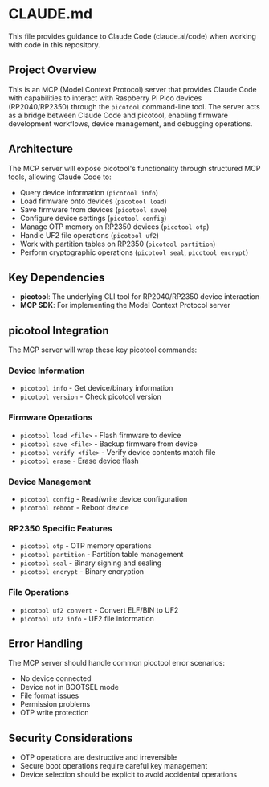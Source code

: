 # CLAUDE.md

This file provides guidance to Claude Code (claude.ai/code) when working with code in this repository.

## Project Overview

This is an MCP (Model Context Protocol) server that provides Claude Code with capabilities to interact with Raspberry Pi Pico devices (RP2040/RP2350) through the `picotool` command-line tool. The server acts as a bridge between Claude Code and picotool, enabling firmware development workflows, device management, and debugging operations.

## Architecture

The MCP server will expose picotool's functionality through structured MCP tools, allowing Claude Code to:

- Query device information (`picotool info`)
- Load firmware onto devices (`picotool load`)
- Save firmware from devices (`picotool save`)
- Configure device settings (`picotool config`)
- Manage OTP memory on RP2350 devices (`picotool otp`)
- Handle UF2 file operations (`picotool uf2`)
- Work with partition tables on RP2350 (`picotool partition`)
- Perform cryptographic operations (`picotool seal`, `picotool encrypt`)

## Key Dependencies

- **picotool**: The underlying CLI tool for RP2040/RP2350 device interaction
- **MCP SDK**: For implementing the Model Context Protocol server

## picotool Integration

The MCP server will wrap these key picotool commands:

### Device Information
- `picotool info` - Get device/binary information
- `picotool version` - Check picotool version

### Firmware Operations  
- `picotool load <file>` - Flash firmware to device
- `picotool save <file>` - Backup firmware from device
- `picotool verify <file>` - Verify device contents match file
- `picotool erase` - Erase device flash

### Device Management
- `picotool config` - Read/write device configuration
- `picotool reboot` - Reboot device

### RP2350 Specific Features
- `picotool otp` - OTP memory operations
- `picotool partition` - Partition table management
- `picotool seal` - Binary signing and sealing
- `picotool encrypt` - Binary encryption

### File Operations
- `picotool uf2 convert` - Convert ELF/BIN to UF2
- `picotool uf2 info` - UF2 file information

## Error Handling

The MCP server should handle common picotool error scenarios:
- No device connected
- Device not in BOOTSEL mode
- File format issues
- Permission problems
- OTP write protection

## Security Considerations

- OTP operations are destructive and irreversible
- Secure boot operations require careful key management
- Device selection should be explicit to avoid accidental operations